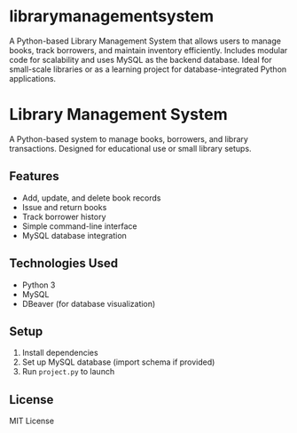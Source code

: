 # librarymanagementsystem
A Python-based Library Management System that allows users to manage books, track borrowers, and maintain inventory efficiently. Includes modular code for scalability and uses MySQL as the backend database. Ideal for small-scale libraries or as a learning project for database-integrated Python applications.


# Library Management System

A Python-based system to manage books, borrowers, and library transactions. Designed for educational use or small library setups.

## Features
- Add, update, and delete book records
- Issue and return books
- Track borrower history
- Simple command-line interface
- MySQL database integration

## Technologies Used
- Python 3
- MySQL
- DBeaver (for database visualization)

## Setup
1. Install dependencies
2. Set up MySQL database (import schema if provided)
3. Run `project.py` to launch

## License
MIT License
